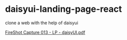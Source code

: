 # daisyui-landing-page-react 
clone a web with the help of daisyui

[FireShot Capture 013 - LP - daisyUI.pdf](https://github.com/user-attachments/files/18908552/FireShot.Capture.013.-.LP.-.daisyUI.pdf)
